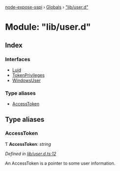 [node-expose-sspi](../README.md) › [Globals](../globals.md) › ["lib/user.d"](_lib_user_d_.md)

# Module: "lib/user.d"

## Index

### Interfaces

* [Luid](../interfaces/_lib_user_d_.luid.md)
* [TokenPrivileges](../interfaces/_lib_user_d_.tokenprivileges.md)
* [WindowsUser](../interfaces/_lib_user_d_.windowsuser.md)

### Type aliases

* [AccessToken](_lib_user_d_.md#accesstoken)

## Type aliases

###  AccessToken

Ƭ **AccessToken**: *string*

*Defined in [lib/user.d.ts:12](https://github.com/jlguenego/node-expose-sspi/blob/7ca1305/lib/user.d.ts#L12)*

An AccessToken is a pointer to some user information.
